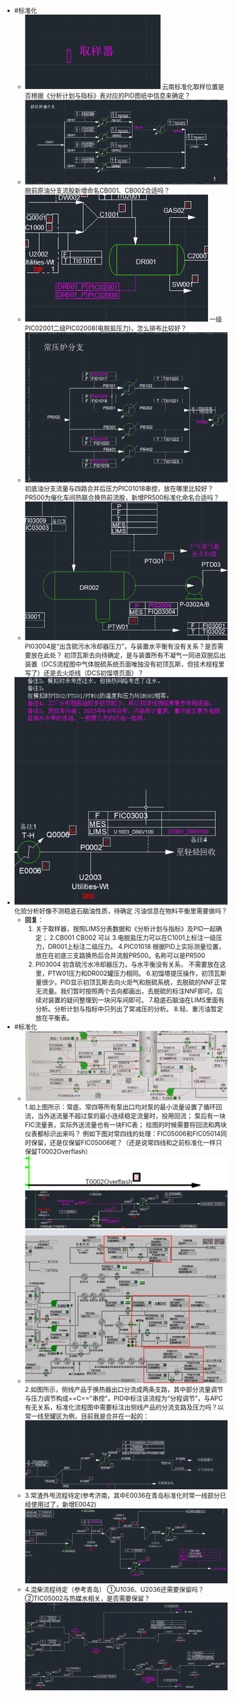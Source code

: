 - #标准化
	- ![image.png](../assets/image_1713525695326_0.png)
	  云南标准化取样位置是否根据《分析计划与指标》表对应的PID图纸中信息来确定？
	- ![image.png](../assets/image_1713527109459_0.png)
	  脱前原油分支流股新增命名CB001、CB002合适吗？
	- ![image.png](../assets/image_1713527253126_0.png)
	  一级PIC02001二级PIC02008(电脱盐压力)，怎么排布比较好？
	- ![image.png](../assets/image_1713527750595_0.png) 
	  初底油分支流量与四路合并后压力PIC01018串控，放在哪里比较好？
	  PR500为催化车间热联合换热前流股，新增PR500标准化命名合适吗？
	- ![image.png](../assets/image_1713527628524_0.png)
	  PI03004是“出含硫污水冷却器压力”，与装置水平衡有没有关系？是否需要放在此处？
	  初顶瓦斯去向待确定，是与装置所有不凝气一同进双脱后出装置（DCS流程图中气体脱硫系统页面唯独没有初顶瓦斯，但技术规程里写了）还是去火炬线（DCS初馏塔页面）？
- ![image.png](../assets/image_1713528237424_0.png)
  化验分析好像不测稳底石脑油性质，待确定
  污油信息在物料平衡里需要做吗？
	- **回复**：
	  1. 关于取样器，按照LIMS分表数据和《分析计划与指标》及PID一起确定；
	  2.CB001 CB002 可以
	  3.电脱盐压力可以在C1001上标注一级压力，DR001上标注二级压力。
	  4.PIC01018 根据PID上实际测量位置，放在在初底三支路换热后合并流股PR500。名称可以是PR500
	  5. PI03004 初含硫污水冷却器压力，与水平衡没有关系， 不需要放在这里，PTW01压力和DR002罐压力相同。
	  6.初馏塔提压操作，初顶瓦斯量很少，PID显示初顶瓦斯去向火炬气和脱硫系统，去脱硫的NNF正常无流量。我们暂时按照两个去向都画出，去脱硫的标注NNF即可。后续对装置的疑问整理到一块问车间即可。
	  7.稳底石脑油在LIMS里面有分析。分析计划与指标中只列出了常减压的分析。
	  8.轻、重污油暂定放在平衡表。
- #标准化
	- ![image_1713837455930_0.png](../assets/image_1713837455930_0_1713839764291_0.png) 
	  1.如上图所示：常底、常四等所有泵出口均对泵的最小流量设置了循环回流，当外送流量不超过泵的最小连续稳定流量时，投用回流；
	  泵后有一块FIC流量表，实际外送流量也有一块FIC表；
	  绘图的时候需要将回流和两块仪表都标识出来吗？
	  例如下图对常四线的处理：FIC05006和FIC05014同时保留，还是仅保留FIC05006呢？（还是说常四线和之前标准化一样只保留T0002Overflash） ![image.png](../assets/image_1713866066972_0.png) 
	  ![image.png](../assets/image_1713839837500_0.png)
	- ![image.png](../assets/image_1713848306148_0.png)
	  2.如图所示，侧线产品于换热器出口分流成两条支路，其中部分流量调节与压力调节构成==C=="串控”，PID中标注该流程为“分程调节”，与APC有无关系，标准化流程图中需要标注出侧线产品的分流支路及压力吗？以常一线至罐区为例，目前我是合并在一起的：
	  ![image.png](../assets/image_1713850135705_0.png)
	- 3.常渣外甩流程待定(参考济南，其中E0036在青岛标准化时常一线部分已经使用过了，新增E0042)
	  ![image.png](../assets/image_1713865342434_0.png)
	- 4.混柴流程待定（参考青岛）
	  ①U1036、U2036还需要保留吗？
	  ②TIC05002与热媒水相关，是否需要保留？
	  ![image.png](../assets/image_1713865674551_0.png)